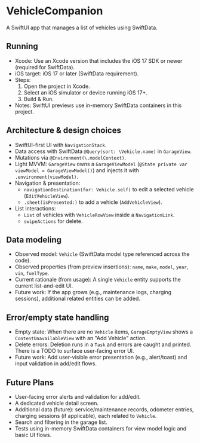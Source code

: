 # VehicleCompanion

A SwiftUI app that manages a list of vehicles using SwiftData.

## Running
- Xcode: Use an Xcode version that includes the iOS 17 SDK or newer (required for SwiftData).
- iOS target: iOS 17 or later (SwiftData requirement).
- Steps:
  1. Open the project in Xcode.
  2. Select an iOS simulator or device running iOS 17+.
  3. Build & Run.
- Notes: SwiftUI previews use in-memory SwiftData containers in this project.

## Architecture & design choices
- SwiftUI-first UI with `NavigationStack`.
- Data access with SwiftData `@Query(sort: \Vehicle.name)` in `GarageView`.
- Mutations via `@Environment(\.modelContext)`.
- Light MVVM: `GarageView` owns a `GarageViewModel` (`@State private var viewModel = GarageViewModel()`) and injects it with `.environment(viewModel)`.
- Navigation & presentation:
  - `navigationDestination(for: Vehicle.self)` to edit a selected vehicle (`EditVehicleView`).
  - `.sheet(isPresented:)` to add a vehicle (`AddVehicleView`).
- List interactions:
  - `List` of vehicles with `VehicleRowView` inside a `NavigationLink`.
  - `swipeActions` for delete.

## Data modeling
- Observed model: `Vehicle` (SwiftData model type referenced across the code).
- Observed properties (from preview insertions): `name`, `make`, `model`, `year`, `vin`, `fuelType`.
- Current rationale (from usage): A single `Vehicle` entity supports the current list-and-edit UI.
- Future work: If the app grows (e.g., maintenance logs, charging sessions), additional related entities can be added.

## Error/empty state handling
- Empty state: When there are no `Vehicle` items, `GarageEmptyView` shows a `ContentUnavailableView` with an "Add Vehicle" action.
- Delete errors: Deletion runs in a `Task` and errors are caught and printed. There is a TODO to surface user-facing error UI.
- Future work: Add user-visible error presentation (e.g., alert/toast) and input validation in add/edit flows.

## Future Plans
- User-facing error alerts and validation for add/edit.
- A dedicated vehicle detail screen.
- Additional data (future): service/maintenance records, odometer entries, charging sessions (if applicable), each related to `Vehicle`.
- Search and filtering in the garage list.
- Tests using in-memory SwiftData containers for view model logic and basic UI flows.
